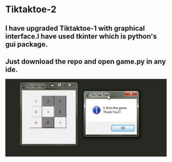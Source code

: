 # Tiktaktoe-2
## I have upgraded Tiktaktoe-1 with graphical interface.I have used tkinter which is python's gui package.

## Just download the repo and open game.py in any ide.
![](game.png)

